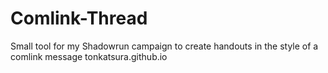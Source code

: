 # Comlink-Thread
Small tool for my Shadowrun campaign to create handouts in the style of a comlink message
tonkatsura.github.io
